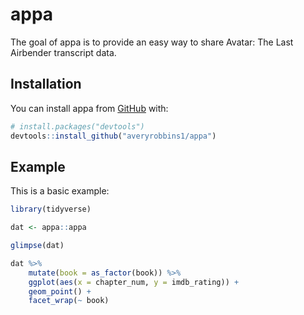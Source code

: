 
# appa

<!-- badges: start -->
<!-- badges: end -->

The goal of appa is to provide an easy way to share Avatar: The Last Airbender
transcript data.

## Installation

You can install appa from [GitHub](https://github.com/) with:

``` r
# install.packages("devtools")
devtools::install_github("averyrobbins1/appa")
```

## Example

This is a basic example:

```r
library(tidyverse)

dat <- appa::appa

glimpse(dat)

dat %>% 
    mutate(book = as_factor(book)) %>% 
    ggplot(aes(x = chapter_num, y = imdb_rating)) +
    geom_point() +
    facet_wrap(~ book)
```

